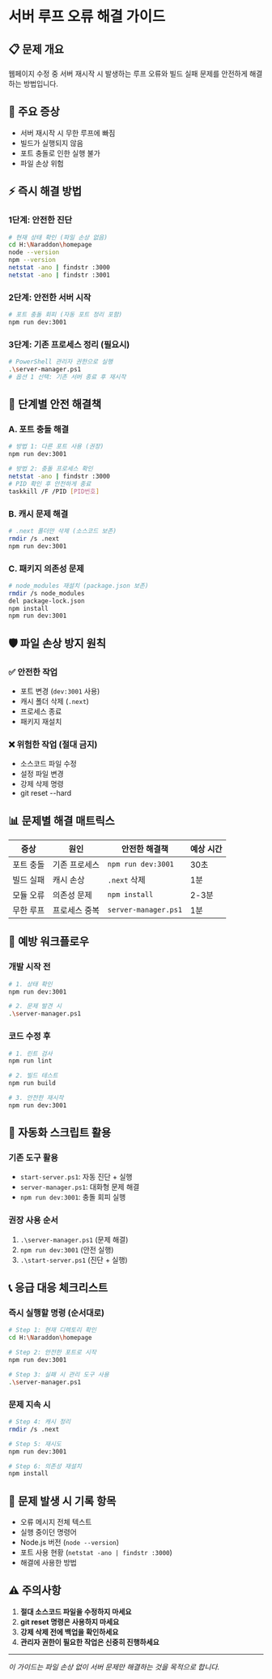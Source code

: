 # 서버 루프 오류 해결 가이드

## 📋 문제 개요
웹페이지 수정 중 서버 재시작 시 발생하는 루프 오류와 빌드 실패 문제를 안전하게 해결하는 방법입니다.

## 🚨 주요 증상
- 서버 재시작 시 무한 루프에 빠짐
- 빌드가 실행되지 않음
- 포트 충돌로 인한 실행 불가
- 파일 손상 위험

## ⚡ 즉시 해결 방법

### 1단계: 안전한 진단
```bash
# 현재 상태 확인 (파일 손상 없음)
cd H:\Naraddon\homepage
node --version
npm --version
netstat -ano | findstr :3000
netstat -ano | findstr :3001
```

### 2단계: 안전한 서버 시작
```bash
# 포트 충돌 회피 (자동 포트 정리 포함)
npm run dev:3001
```

### 3단계: 기존 프로세스 정리 (필요시)
```bash
# PowerShell 관리자 권한으로 실행
.\server-manager.ps1
# 옵션 1 선택: 기존 서버 종료 후 재시작
```

## 🔧 단계별 안전 해결책

### A. 포트 충돌 해결
```bash
# 방법 1: 다른 포트 사용 (권장)
npm run dev:3001

# 방법 2: 충돌 프로세스 확인
netstat -ano | findstr :3000
# PID 확인 후 안전하게 종료
taskkill /F /PID [PID번호]
```

### B. 캐시 문제 해결
```bash
# .next 폴더만 삭제 (소스코드 보존)
rmdir /s .next
npm run dev:3001
```

### C. 패키지 의존성 문제
```bash
# node_modules 재설치 (package.json 보존)
rmdir /s node_modules
del package-lock.json
npm install
npm run dev:3001
```

## 🛡️ 파일 손상 방지 원칙

### ✅ 안전한 작업
- 포트 변경 (`dev:3001` 사용)
- 캐시 폴더 삭제 (`.next`)
- 프로세스 종료
- 패키지 재설치

### ❌ 위험한 작업 (절대 금지)
- 소스코드 파일 수정
- 설정 파일 변경
- 강제 삭제 명령
- git reset --hard

## 📊 문제별 해결 매트릭스

| 증상 | 원인 | 안전한 해결책 | 예상 시간 |
|------|------|---------------|-----------|
| 포트 충돌 | 기존 프로세스 | `npm run dev:3001` | 30초 |
| 빌드 실패 | 캐시 손상 | `.next` 삭제 | 1분 |
| 모듈 오류 | 의존성 문제 | `npm install` | 2-3분 |
| 무한 루프 | 프로세스 중복 | `server-manager.ps1` | 1분 |

## 🔄 예방 워크플로우

### 개발 시작 전
```bash
# 1. 상태 확인
npm run dev:3001

# 2. 문제 발견 시
.\server-manager.ps1
```

### 코드 수정 후
```bash
# 1. 린트 검사
npm run lint

# 2. 빌드 테스트
npm run build

# 3. 안전한 재시작
npm run dev:3001
```

## 🚀 자동화 스크립트 활용

### 기존 도구 활용
- `start-server.ps1`: 자동 진단 + 실행
- `server-manager.ps1`: 대화형 문제 해결
- `npm run dev:3001`: 충돌 회피 실행

### 권장 사용 순서
1. `.\server-manager.ps1` (문제 해결)
2. `npm run dev:3001` (안전 실행)
3. `.\start-server.ps1` (진단 + 실행)

## 📞 응급 대응 체크리스트

### 즉시 실행할 명령 (순서대로)
```bash
# Step 1: 현재 디렉토리 확인
cd H:\Naraddon\homepage

# Step 2: 안전한 포트로 시작
npm run dev:3001

# Step 3: 실패 시 관리 도구 사용
.\server-manager.ps1
```

### 문제 지속 시
```bash
# Step 4: 캐시 정리
rmdir /s .next

# Step 5: 재시도
npm run dev:3001

# Step 6: 의존성 재설치
npm install
```

## 📝 문제 발생 시 기록 항목
- 오류 메시지 전체 텍스트
- 실행 중이던 명령어
- Node.js 버전 (`node --version`)
- 포트 사용 현황 (`netstat -ano | findstr :3000`)
- 해결에 사용한 방법

## ⚠️ 주의사항
1. **절대 소스코드 파일을 수정하지 마세요**
2. **git reset 명령은 사용하지 마세요**
3. **강제 삭제 전에 백업을 확인하세요**
4. **관리자 권한이 필요한 작업은 신중히 진행하세요**

---
*이 가이드는 파일 손상 없이 서버 문제만 해결하는 것을 목적으로 합니다.*